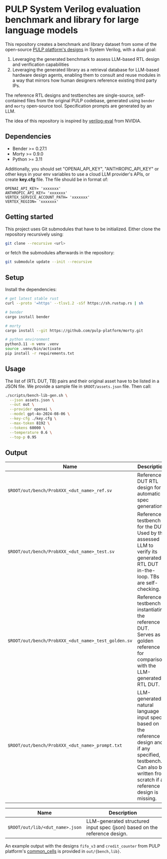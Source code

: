 # PULP System Verilog evaluation benchmark and library for large language models

This repository creates a benchmark and library dataset from some of the
open-source [PULP platform's designs](https://github.com/pulp-platform) in
System Verilog, with a dual goal:

1. Leveraging the generated benchmark to assess LLM-based RTL design and
verification capabilities
2. Leveraging the generated library as a retrieval database for LLM-based
   hardware design agents, enabling them to consult and reuse modules in a way
   that mirrors how human designers reference existing third party IPs.

The reference RTL designs and testbenches are single-source, self-contained
files from the original PULP codebase, generated using `bender` and `morty`
open-source tool. Specification prompts are generated by an LLM.

The idea of this repository is inspired by
[verilog-eval](https://github.com/NVlabs/verilog-eval) from NVIDIA.

## Dependencies
* Bender >= 0.27.1
* Morty >= 0.9.0
* Python >= 3.11

Additionally, you should set "OPENAI_API_KEY", "ANTHROPIC_API_KEY" or other keys
in your env variables to use a cloud LLM provider's APIs, or create **key.cfg**
file. The file should be in format of:

```
OPENAI_API_KEY= 'xxxxxxx'
ANTHROPIC_API_KEY= 'xxxxxxx'
VERTEX_SERVICE_ACCOUNT_PATH= 'xxxxxxx'
VERTEX_REGION= 'xxxxxxx'
```

## Getting started

This project uses Git submodules that have to be initialized. Either clone the repository recursively using:

```bash
git clone --recursive <url>
```

or fetch the submodules afterwards in the repository:

```bash
git submodule update --init --recursive
```

## Setup

Install the dependencies:

```sh
# get latest stable rust
curl --proto '=https' --tlsv1.2 -sSf https://sh.rustup.rs | sh

# bender
cargo install bender

# morty
cargo install --git https://github.com/pulp-platform/morty.git

# python environment
python3.11 -m venv .venv
source .venv/bin/activate
pip install -r requirements.txt
```

## Usage

The list of (RTL DUT, TB) pairs and their original asset have to be listed in a
JSON file. We provide a sample file in `$ROOT/assets.json` file. Then call:

```bash
./scripts/bench-lib-gen.sh \
  --json assets.json \
  --out out \
  --provider openai \
  --model gpt-4o-2024-08-06 \
  --key-cfg ./key.cfg \
  --max-token 8192 \
  --tokens 60000 \
  --temperature 0.6 \
  --top-p 0.95
```

## Output

| Name | Description |
|-------------------------------------|----------------------------------------------------------------------------------------------------------|
| `$ROOT/out/bench/ProbXXX_<dut_name>_ref.sv` | Reference DUT RTL design for automatic spec generation. |
| `$ROOT/out/bench/ProbXXX_<dut_name>_test.sv` | Reference testbench for the DUT. Used by the assessed LLM to verify its generated RTL DUT in-the-loop. TBs are self-checking. |
| `$ROOT/out/bench/ProbXXX_<dut_name>_test_golden.sv` | Reference testbench instantiating the reference DUT. Serves as a golden reference for comparison with the LLM-generated RTL DUT. |
| `$ROOT/out/bench/ProbXXX_<dut_name>_prompt.txt` | LLM-generated natural language input spec based on the reference design and, if any specified, testbench. Can also be written from scratch if a reference design is missing. |

| Name | Description |
|-------------------------------------|----------------------------------------------------------------------------------------------------------|
| `$ROOT/out/lib/<dut_name>.json` | LLM-generated structured input spec (json) based on the reference design. |

An example output with the designs `fifo_v3` and `credit_counter` from PULP
platform's [common_cells](https://github.com/pulp-platform/common_cells) is
provided in `out/{bench,lib}`.
